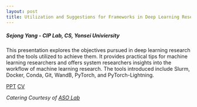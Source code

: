 ```yaml
---
layout: post
title: Utilization and Suggestions for Frameworks in Deep Learning Research
---
```


<h5>
    Sejong Yang - CIP Lab, CS, Yonsei Univiersity
</h5>

This presentation explores the objectives pursued in deep learning research and the tools utilized to achieve them. It provides practical tips for machine learning researchers and offers system researchers insights into the workflow of machine learning research. The tools introduced include Slurm, Docker, Conda, Git, WandB, PyTorch, and PyTorch-Lightning.

[PPT](https://docs.google.com/presentation/d/1r-REJcXouPQBL93DmC0jOK0borZRfIeXHeMRN4dciNo/edit?usp=share_link)
[CV](https://yangspace.co.kr/)

<i>
    Catering Courtesy of <a href="https://sites.google.com/view/asolabysu/home">ASO Lab</a>
</i>
